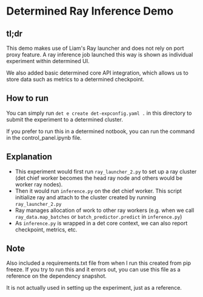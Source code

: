 # Determined Ray Inference Demo
## tl;dr
This demo makes use of Liam's Ray launcher and does not rely on port proxy feature. A ray inference job launched this 
way is shown as individual experiment within determined UI.

We also added basic determined core API integration, which allows us to store data such as metrics to a determined 
checkpoint.

## How to run
You can simply run `det e create det-expconfig.yaml .` in this directory to submit the experiment to a determined 
cluster.

If you prefer to run this in a determined notbook, you can run the command in the control_panel.ipynb file.

## Explanation
- This experiment would first run `ray_launcher_2.py` to set up a ray cluster (det chief worker becomes the head ray node
and others would be worker ray nodes). 
- Then it would run `inference.py` on the det chief worker. This script initialize ray and attach to the cluster created
  by running `ray_launcher_2.py`
- Ray manages allocation of work to other ray workers (e.g. when we call `ray_data.map_batches` or 
  `batch_predictor.predict` in `inference.py`)
- As `inference.py` is wrapped in a det core context, we can also report checkpoint, metrics, etc. 


## Note
Also included a requirements.txt file from when I run this created from pip freeze. If you try to run this and it errors
out, you can use this file as a reference on the dependency snapshot.

It is not actually used in setting up the experiment, just as a reference.

